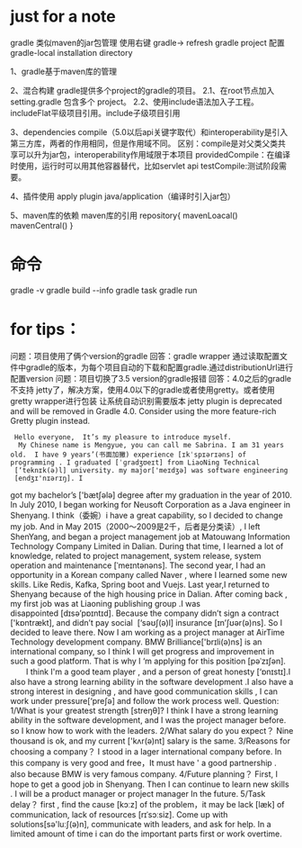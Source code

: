 # just for a note

gradle
类似maven的jar包管理 使用右键 gradle-> refresh gradle project
配置 gradle-local installation directory

1、gradle基于maven库的管理

2、混合构建
gradle提供多个project的gradle的项目。
2.1、在root节点加入setting.gradle 包含多个 project。
2.2、使用include语法加入子工程。includeFlat平级项目引用。include子级项目引用

3、dependencies
compile（5.0以后api关键字取代）和interoperability是引入第三方库，两者的作用相同，但是作用域不同。
区别：compile是对父类父类共享可以升为jar包，interoperability作用域限于本项目
providedCompile：在编译时使用，运行时可以用其他容器替代，比如servlet api
testCompile:测试阶段需要。

4、插件使用
apply plugin java/application（编译时引入jar包）

5、maven库的依赖
maven库的引用
repository{
	mavenLoacal()
	mavenCentral()
}



# 命令
gradle -v
gradle build --info
gradle task 
gradle run

# for tips：
问题：项目使用了俩个version的gradle
回答：gradle wrapper 通过读取配置文件中gradle的版本，为每个项目自动的下载和配置gradle.通过distributionUrl进行配置version
问题：项目切换了3.5 version的gradle报错
回答：4.0之后的gradle 不支持 jetty了，解决方案，使用4.0以下的gradle或者使用gretty。或者使用gretty wrapper进行包装 让系统自动识别需要版本
jetty plugin is deprecated and will be removed in Gradle 4.0. Consider using the more feature-rich Gretty plugin instead.



     Hello everyone,  It’s my pleasure to introduce myself.
      My Chinese name is Mengyue, you can call me Sabrina. I am 31 years old.  I have 9 years’(书面加撇) experience [ɪkˈspɪərɪəns] of programming . I graduated [ˈɡradʒʊeɪt] from LiaoNing Technical  [‘teknɪk(ə)l] university. my major['meɪdʒə] was software engineering  [endʒɪ'nɪərɪŋ]. I
 got my bachelor’s ['bætʃələ] degree after my graduation in the year of 2010.
       In July 2010, I began working for Neusoft Corporation as a  Java engineer in Shenyang. I think（委婉）i have a great capability, so I decided to change my job.
      And in May 2015（2000～2009是2千，后者是分类读）, I left ShenYang, and began a project management job at Matouwang Information Technology Company Limited in Dalian. During that time, I learned a lot of knowledge, related to project management, system release, system operation and maintenance [ˈmeɪntənəns].
       The second year, I had an opportunity  in a Korean company called Naver , where I learned some new skills. Like Redis, Kafka, Spring boot and Vuejs.
       Last year,I returned to Shenyang because of the high housing price in Dalian. After coming back , my first job was at Liaoning publishing group .I was disappointed [dɪsə’pɒɪntɪd]. Because the company didn’t sign a contract ['kɒntrækt], and didn’t pay social  [‘səʊʃ(ə)l] insurance [ɪn’ʃʊər(ə)ns]. So I decided to leave there.
      Now I am working as a project manager at AirTime Technology development company.
       BMW  Brilliance['brɪli(ə)ns] is an international company, so I think I will get progress and improvement in such a good platform. That is why I ‘m applying for this position [pəˈzɪʃən].
　　I think I'm a good team player  , and a person of great honesty [‘ɒnɪstɪ].I
also have a strong learning ability in the software development .I also have  a strong interest in designing , and have good communication skills , I can work under pressure[‘preʃə] and follow the work process well.
Question:
1/What is your greatest strength [streŋθ]?
I think I have a strong learning ability in the software development, and I was the project manager before. so I know how to work with the leaders.
2/What salary do you expect？
Nine thousand is ok, and my current ['kʌr(ə)nt] salary is the same.
3/Reasons for choosing a company？
I stood in  a lager international company before. In this company is very good and free，It must have ' a good partnership . also because BMW is very famous company.
4/Future planning？
First, I hope to get a good job in Shenyang. Then I can continue to learn new skills . I will be a product manager or project manager In the future.
5/Task delay？
 first , find the cause [kɔːz] of the problem，it may be lack [læk] of communication, lack of resources [rɪˈsɔːsiz]. Come up with solutions[sə'luːʃ(ə)n], communicate with leaders, and ask for help. In a limited amount of time i can do the important parts first or  work overtime.

	


	

